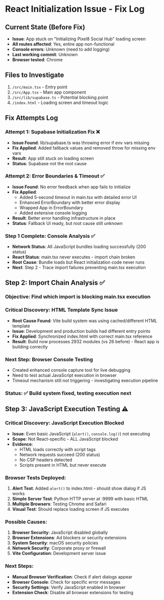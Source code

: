 # React Initialization Issue - Fix Log

## Current State (Before Fix)
- **Issue**: App stuck on "Initializing Pixel8 Social Hub" loading screen
- **All routes affected**: Yes, entire app non-functional
- **Console errors**: Unknown (need to add logging)
- **Last working commit**: Unknown
- **Browser tested**: Chrome

## Files to Investigate
1. `/src/main.tsx` - Entry point
2. `/src/App.tsx` - Main app component
3. `/src/lib/supabase.ts` - Potential blocking point
4. `/index.html` - Loading screen and timeout logic

## Fix Attempts Log

### Attempt 1: Supabase Initialization Fix ❌
- **Issue Found**: lib/supabase.ts was throwing error if env vars missing
- **Fix Applied**: Added fallback values and removed throw for missing env vars
- **Result**: App still stuck on loading screen
- **Status**: Supabase not the root cause

### Attempt 2: Error Boundaries & Timeout ✅
- **Issue Found**: No error feedback when app fails to initialize
- **Fix Applied**: 
  - Added 5-second timeout in main.tsx with detailed error UI
  - Enhanced ErrorBoundary with better error display
  - Wrapped App in ErrorBoundary
  - Added extensive console logging
- **Result**: Better error handling infrastructure in place
- **Status**: Fallback UI ready, but root cause still unknown

### Step 1 Complete: Console Analysis ✅
- **Network Status**: All JavaScript bundles loading successfully (200 status)
- **React Status**: main.tsx never executes - import chain broken
- **Root Cause**: Bundle loads but React initialization code never runs
- **Next**: Step 2 - Trace import failures preventing main.tsx execution

## Step 2: Import Chain Analysis ✅

### Objective: Find which import is blocking main.tsx execution

### Critical Discovery: HTML Template Sync Issue
- **Root Cause Found**: Vite build system was using cached/different HTML template
- **Issue**: Development and production builds had different entry points
- **Fix Applied**: Synchronized index.html with correct main.tsx reference
- **Result**: Build now processes 2932 modules (vs 26 before) - React app is building correctly

### Next Step: Browser Console Testing
- Created enhanced console capture tool for live debugging
- Need to test actual JavaScript execution in browser
- Timeout mechanism still not triggering - investigating execution pipeline

### Status: ✅ Build system fixed, testing execution next

## Step 3: JavaScript Execution Testing ⚠️

### Critical Discovery: JavaScript Execution Blocked
- **Issue**: Even basic JavaScript (`alert()`, `console.log()`) not executing
- **Scope**: Not React-specific - ALL JavaScript blocked
- **Evidence**: 
  - HTML loads correctly with script tags
  - Network requests succeed (200 status)
  - No CSP headers detected
  - Scripts present in HTML but never execute

### Browser Tests Deployed:
1. **Alert Test**: Added `alert()` to index.html - should show dialog if JS works
2. **Simple Server Test**: Python HTTP server at :9999 with basic HTML
3. **Multiple Browsers**: Testing Chrome and Safari
4. **Visual Test**: Should replace loading screen if JS executes

### Possible Causes:
1. **Browser Security**: JavaScript disabled globally
2. **Browser Extensions**: Ad blockers or security extensions
3. **System Security**: macOS security policies
4. **Network Security**: Corporate proxy or firewall
5. **Vite Configuration**: Development server issue

### Next Steps:
- **Manual Browser Verification**: Check if alert dialogs appear
- **Browser Console**: Check for specific error messages
- **Security Settings**: Verify JavaScript enabled in browser
- **Extension Check**: Disable all browser extensions for testing